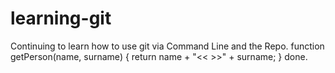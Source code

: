 # learning-git
Continuing to learn how to use git via Command Line and the Repo.
function getPerson(name, surname) {
   return name + "<< >>" + surname; 
}
done.